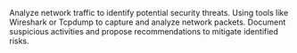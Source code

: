 Analyze network traffic to identify potential security threats. Using tools like Wireshark or Tcpdump to capture and analyze network packets. Document suspicious activities and propose recommendations to mitigate identified risks.
